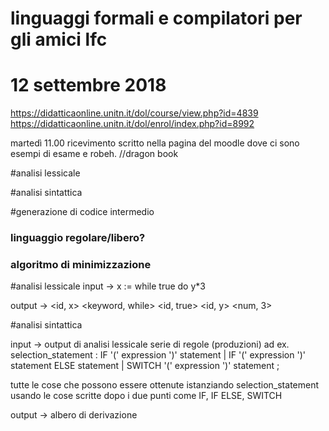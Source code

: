# linguaggi formali e compilatori per gli amici lfc
# 12 settembre 2018

https://didatticaonline.unitn.it/dol/course/view.php?id=4839
https://didatticaonline.unitn.it/dol/enrol/index.php?id=8992

martedì 11.00 ricevimento
scritto nella pagina del moodle dove ci sono esempi di esame e robeh.
//dragon book

#analisi lessicale

#analisi sintattica

#generazione di codice intermedio



### linguaggio regolare/libero?
### algoritmo di minimizzazione


#analisi lessicale
input ->
x := while true do y*3

output ->
<id, x> <assign> <keyword, while> <id, true> <id, y> <molt> <num, 3>

#analisi sintattica

input -> output di analisi lessicale
serie di regole (produzioni)
ad ex.
selection_statement
	: IF '(' expression ')' statement
	| IF '(' expression ')' statement ELSE statement
	| SWITCH '(' expression ')' statement
	;

tutte le cose che possono essere ottenute istanziando selection_statement usando le cose scritte dopo i due punti come IF, IF ELSE, SWITCH

output -> albero di derivazione